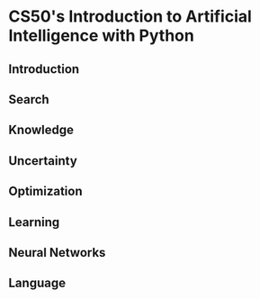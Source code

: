 # CS50's Introduction to Artificial Intelligence with Python

## Introduction

## Search

## Knowledge

## Uncertainty

## Optimization

## Learning

## Neural Networks

## Language
